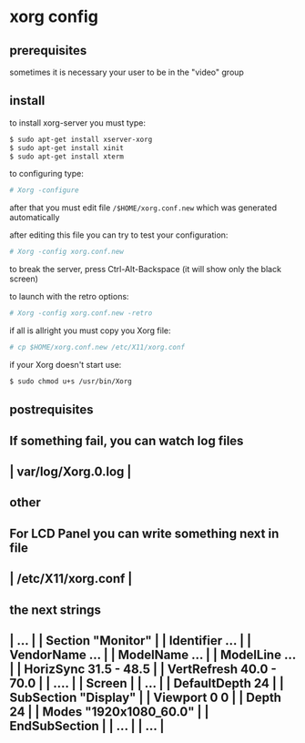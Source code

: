 # xorg config

## prerequisites
sometimes it is necessary your user to be in the "video" group
 

## install
to install xorg-server you must type:
```sh
$ sudo apt-get install xserver-xorg
$ sudo apt-get install xinit
$ sudo apt-get install xterm
```

to configuring type:
```sh
# Xorg -configure
```

after that you must edit file `/$HOME/xorg.conf.new`
which was generated automatically

after editing this file you can try to test your configuration:
```sh
# Xorg -config xorg.conf.new
```
to break the server, press Ctrl-Alt-Backspace
(it will show only the black screen)

to launch with the retro options:
```sh
# Xorg -config xorg.conf.new -retro
```
 
if all is allright you must copy you Xorg file:
```sh
# cp $HOME/xorg.conf.new /etc/X11/xorg.conf
```

if your Xorg doesn't start use:
```sh
$ sudo chmod u+s /usr/bin/Xorg
```


## postrequisites
 If something fail, you can watch log files
 ------------------------------------------------------------------------
 | var/log/Xorg.0.log							|
 ------------------------------------------------------------------------

 other
 -----
 For LCD Panel you can write something next in file
 ------------------------------------------------------------------------
 | /etc/X11/xorg.conf 							|
 ------------------------------------------------------------------------
 the next strings
 ------------------------------------------------------------------------
 | ...                                					|
 | Section "Monitor"                  					|
 |   Identifier ...                   					|
 |   VendorName ...                   					|
 |   ModelName  ...                   					|
 |   ModelLine  ...                   					|
 |   HorizSync  31.5 - 48.5           					|
 |   VertRefresh 40.0 - 70.0          					|
 |   ....                             					|
 | Screen                             					|
 |   ...                              					|
 |   DefaultDepth 24                  					|
 |   SubSection "Display"             					|
 |         Viewport   0 0              					|
 |         Depth      24               					|
 |         Modes      "1920x1080_60.0" 					|
 |   EndSubSection							|
 |   ...								|
 | ...									|
 ------------------------------------------------------------------------
